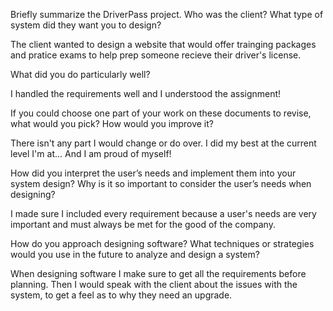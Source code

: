 Briefly summarize the DriverPass project. Who was the client? What type of system did they want you to design?

The client wanted to design a website that would offer trainging packages and pratice exams to help prep someone recieve their driver's license. 

What did you do particularly well?

I handled the requirements well and I understood the assignment!

If you could choose one part of your work on these documents to revise, what would you pick? How would you improve it?

There isn't any part I would change or do over. I did my best at the current level I'm at... And I am proud of myself!

How did you interpret the user’s needs and implement them into your system design? Why is it so important to consider the user’s needs when designing?

I made sure I included every requirement because a user's needs are very important and must always be met for the good of the company. 

How do you approach designing software? What techniques or strategies would you use in the future to analyze and design a system?

When designing software I make sure to get all the requirements before planning. Then I would speak with the client about the issues with the system, to get a feel as to why they need an upgrade. 

